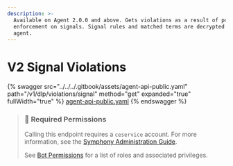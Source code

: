 ```yaml
---
description: >-
  Available on Agent 2.0.0 and above. Gets violations as a result of policy
  enforcement on signals. Signal rules and matched terms are decrypted by the
  agent.
---
```


# V2 Signal Violations

{% swagger src="../../../.gitbook/assets/agent-api-public.yaml" path="/v1/dlp/violations/signal" method="get" expanded="true" fullWidth="true" %}
[agent-api-public.yaml](../../../.gitbook/assets/agent-api-public.yaml)
{% endswagger %}

> ### 🚧 Required Permissions
>
> Calling this endpoint requires a `ceservice` account. For more information, see the [Symphony Administration Guide](https://symphony.direct/).
>
> See [Bot Permissions](https://docs.developers.symphony.com/building-bots-on-symphony/configuration/bot-permissions) for a list of roles and associated privileges.
